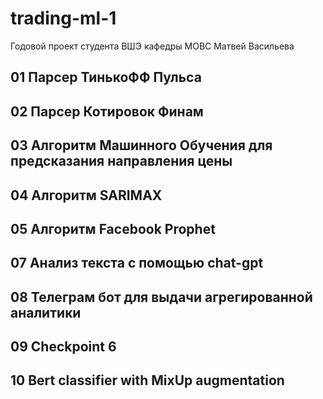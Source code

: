 # trading-ml-1
Годовой проект студента ВШЭ кафедры МОВС Матвей Васильева

## 01 Парсер ТинькоФФ Пульса
## 02 Парсер Котировок Финам
## 03 Алгоритм Машинного Обучения для предсказания направления цены
## 04 Алгоритм SARIMAX
## 05 Алгоритм Facebook Prophet
## 07 Анализ текста с помощью chat-gpt
## 08 Телеграм бот для выдачи агрегированной аналитики
## 09 Checkpoint 6
## 10 Bert classifier with MixUp augmentation


